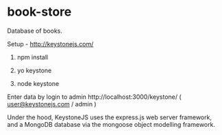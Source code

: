 # book-store

Database of books. 


Setup - http://keystonejs.com/
1. npm install

2. yo keystone

3. node keystone

Enter data by login to admin http://localhost:3000/keystone/ ( user@keystonejs.com / admin  )

Under the hood, KeystoneJS uses the express.js web server framework, and a MongoDB database via the mongoose object modelling framework.
